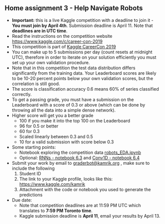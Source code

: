 ## Home assignment 3 - Help Navigate Robots
 - **Important:** this is a live Kaggle competition with a deadline to join it - **You must join by April 4th**. Submission deadline is April 11. Note that **deadlines are in UTC time**.
 - Read the instructions on the competition website https://www.kaggle.com/c/career-con-2019
 - This competition is part of [Kaggle CareerCon 2019](https://www.kaggle.com/careercon2019)
 - You can make up to 5 submissions per day (count resets at midnight UTC), therefore in order to iterate on your solution efficiently you must set up your own validation procedure.
 - Note that in this competition the test data distribution differs significantly from the training data. Your Leaderboard scores are likely to be 10-20 percent points below your own validation scores, but the correlation is still good.
 - The score is classification accuracy 0.6 means 60% of series classified correctly.
 - To get a passing grade, you must have a submission on the Leaderboard with a score of 0.3 or above (which can be done by throwing all the data into a simple dense network). 
 - Higher score will get you a better grade
   - 100 if you make it into the top 100 on the Leaderboard
   - 96 for 0.5 or better
   - 60 for 0.3
   - Scaled linearly between 0.3 and 0.5
   - 10 for a valid submission with score below 0.3
 - Some starting points:
   - Notebook exploring the competition data [robots_EDA.ipynb](robots_EDA.ipynb)
   - Optional: [RNNs - notebook 6.3](https://github.com/fchollet/deep-learning-with-python-notebooks/blob/master/6.3-advanced-usage-of-recurrent-neural-networks.ipynb) and [Conv1D - notebook 6.4](https://github.com/fchollet/deep-learning-with-python-notebooks/blob/master/6.4-sequence-processing-with-convnets.ipynb)
 - Submit your work by email to graderbot@kamrik.org , make sure to include the following
   1. Student ID
   1. The link to your Kaggle profile, looks like this: https://www.kaggle.com/kamrik
   1. Attachment with the code or notebook you used to generate the predictions
 - Due date:
   - Note that competition deadlines are at 11:59 PM UTC which translates to **7:59 PM Toronto time**.
   - Kaggle submission deadline is **April 11**, email your results by April 13.

